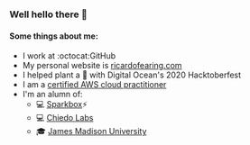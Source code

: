 ### Well hello there 👋

#### Some things about me:
- I work at :octocat:GitHub 
- My personal website is [ricardofearing.com](https://ricardofearing.com)
- I helped plant a 🌲 with Digital Ocean's 2020 Hacktoberfest
- I am a [certified AWS cloud practitioner](https://www.youracclaim.com/badges/caa89c2e-91e8-4996-877d-0382ef1f0096)
- I'm an alumn of:
  - 💻 [Sparkbox](https://seesparkbox.com/)⚡ 
  - 💻 [Chiedo Labs](https://www.generateimpact.com/)
  - 🎓 [James Madison University](https://jmu.edu/)
 
